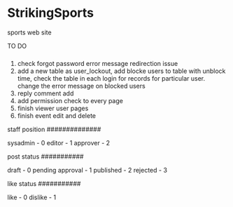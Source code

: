# StrikingSports
sports web site

TO DO
#####

1) check forgot password error message redirection issue
2) add a new table as user_lockout, add blocke users to table with unblock time, check the table in each login for records for particular user. change the error message on blocked users
3) reply comment add
4) add permission check to every page
5) finish viewer user pages
6) finish event edit and delete

staff position
##############


sysadmin - 0
editor - 1
approver - 2

post status
###########


draft - 0
pending approval - 1
published - 2
rejected - 3

like status
###########


like - 0
dislike - 1
